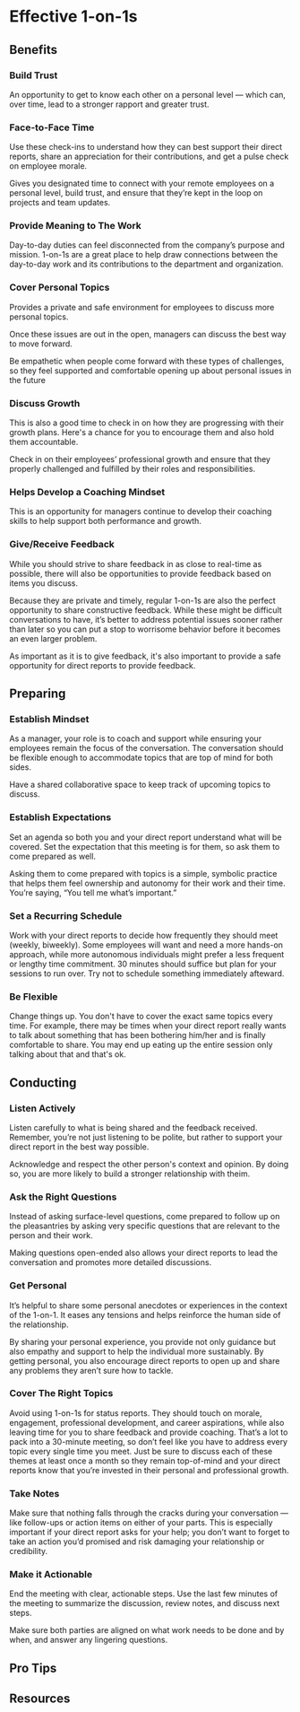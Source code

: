 # Effective 1-on-1s

## Benefits

### Build Trust
An opportunity to get to know each other on a personal level — which can, over time, lead to a stronger rapport and greater trust.

### Face-to-Face Time
Use these check-ins to understand how they can best support their direct reports, share an appreciation for their contributions, and get a pulse check on employee morale.

Gives you designated time to connect with your remote employees on a personal level, build trust, and ensure that they’re kept in the loop on projects and team updates.

### Provide Meaning to The Work
Day-to-day duties can feel disconnected from the company’s purpose and mission. 1-on-1s are a great place to help draw connections between the day-to-day work and its contributions to the department and organization.
### Cover Personal Topics
Provides a private and safe environment for employees to discuss more personal topics.

Once these issues are out in the open, managers can discuss the best way to move forward.

Be empathetic when people come forward with these types of challenges, so they feel supported and comfortable opening up about personal issues in the future

### Discuss Growth
This is also a good time to check in on how they are progressing with their growth plans. Here's a chance for you to encourage them and also hold them accountable.

Check in on their employees’ professional growth and ensure that they properly challenged and fulfilled by their roles and responsibilities.

### Helps Develop a Coaching Mindset
This is an opportunity for managers continue to develop their coaching skills to help support both performance and growth.
### Give/Receive Feedback
While you should strive to share feedback in as close to real-time as possible, there will also be opportunities to provide feedback based on items you discuss.

Because they are private and timely, regular 1-on-1s are also the perfect opportunity to share constructive feedback. While these might be difficult conversations to have, it’s better to address potential issues sooner rather than later so you can put a stop to worrisome behavior before it becomes an even larger problem.

As important as it is to give feedback, it's also important to provide a safe opportunity for direct reports to provide feedback.
## Preparing

### Establish Mindset
As a manager, your role is to coach and support while ensuring your employees remain the focus of the conversation. The conversation should be flexible enough to accommodate topics that are top of mind for both sides.

Have a shared collaborative space to keep track of upcoming topics to discuss.

### Establish Expectations
Set an agenda so both you and your direct report understand what will be covered.  Set the expectation that this meeting is for them, so ask them to come prepared as well.

Asking them to come prepared with topics is a simple, symbolic practice that helps them feel ownership and autonomy for their work and their time. You’re saying, “You tell me what’s important.”

### Set a Recurring Schedule
Work with your direct reports to decide how frequently they should meet (weekly, biweekly).  Some employees will want and need a more hands-on approach, while more autonomous individuals might prefer a less frequent or lengthy time commitment.  30 minutes should suffice but plan for your sessions to run over.  Try not to schedule something immediately afteward.
### Be Flexible
Change things up.  You don't have to cover the exact same topics every time.  For example, there may be times when your direct report really wants to talk about something that has been bothering him/her and is finally comfortable to share.  You may end up eating up the entire session only talking about that and that's ok.
## Conducting

### Listen Actively
Listen carefully to what is being shared and the feedback received. Remember, you’re not just listening to be polite, but rather to support your direct report in the best way possible.

Acknowledge and respect the other person's context and opinion. By doing so, you are more likely to build a stronger relationship with theim.

### Ask the Right Questions
Instead of asking surface-level questions, come prepared to follow up on the pleasantries by asking very specific questions that are relevant to the person and their work.

Making questions open-ended also allows your direct reports to lead the conversation and promotes more detailed discussions. 
### Get Personal
It’s helpful to share some personal anecdotes or experiences in the context of the 1-on-1. It eases any tensions and helps reinforce the human side of the relationship.

By sharing your personal experience, you provide not only guidance but also empathy and support to help the individual more sustainably. By getting personal, you also encourage direct reports to open up and share any problems they aren’t sure how to tackle.
### Cover The Right Topics
Avoid using 1-on-1s for status reports.  They should touch on morale, engagement, professional development, and career aspirations, while also leaving time for you to share feedback and provide coaching. That’s a lot to pack into a 30-minute meeting, so don’t feel like you have to address every topic every single time you meet. Just be sure to discuss each of these themes at least once a month so they remain top-of-mind and your direct reports know that you’re invested in their personal and professional growth.

### Take Notes
Make sure that nothing falls through the cracks during your conversation — like follow-ups or action items on either of your parts. This is especially important if your direct report asks for your help; you don’t want to forget to take an action you’d promised and risk damaging your relationship or credibility.

### Make it Actionable
End the meeting with clear, actionable steps. Use the last few minutes of the meeting to summarize the discussion, review notes, and discuss next steps.

Make sure both parties are aligned on what work needs to be done and by when, and answer any lingering questions.
## Pro Tips


## Resources
